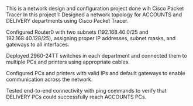 This is a network design and configuration project done wih Cisco Packet Tracer
In this project I: 
Designed a network topology for ACCOUNTS and DELIVERY departments using Cisco Packet Tracer.

Configured Router0 with two subnets (192.168.40.0/25 and 192.168.40.128/25), assigning proper IP addresses, subnet masks, and gateways to all interfaces.

Deployed 2960-24TT switches in each department and connected them to multiple PCs and printers using appropriate cables.

Configured PCs and printers with valid IPs and default gateways to enable communication across the network.

Tested end-to-end connectivity with ping commands to verify that DELIVERY PCs could successfully reach ACCOUNTS PCs.
